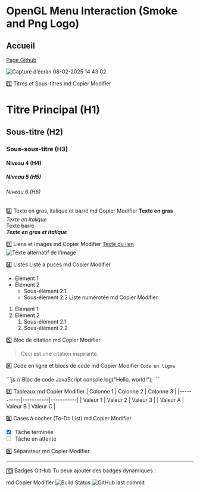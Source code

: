 # OpenGL Menu Interaction (Smoke and Png Logo)

## Accueil

[Page Github](https://mes-site-web.github.io/OpenGL_Menu_Interaction_01/)

![Capture d’écran 08-02-2025 14 43 02](https://github.com/user-attachments/assets/6e59f583-5158-47bb-a0d8-d704209e7938)

<!-- INFOS  -->

1️⃣ Titres et Sous-titres
md
Copier
Modifier

# Titre Principal (H1)

## Sous-titre (H2)

### Sous-sous-titre (H3)

#### Niveau 4 (H4)

##### Niveau 5 (H5)

###### Niveau 6 (H6)

2️⃣ Texte en gras, italique et barré
md
Copier
Modifier
**Texte en gras**  
_Texte en italique_  
~~Texte barré~~  
**_Texte en gras et italique_**

3️⃣ Liens et Images
md
Copier
Modifier
[Texte du lien](https://example.com)  
![Texte alternatif de l'image](https://example.com/image.png)

4️⃣ Listes
Liste à puces
md
Copier
Modifier

- Élément 1
- Élément 2
  - Sous-élément 2.1
  - Sous-élément 2.2
    Liste numérotée
    md
    Copier
    Modifier

1. Élément 1
2. Élément 2
   1. Sous-élément 2.1
   2. Sous-élément 2.2

5️⃣ Bloc de citation
md
Copier
Modifier

> Ceci est une citation inspirante.

6️⃣ Code en ligne et blocs de code
md
Copier
Modifier
`Code en ligne`

\```js
// Bloc de code JavaScript
console.log("Hello, world!");
\```

7️⃣ Tableaux
md
Copier
Modifier
| Colonne 1 | Colonne 2 | Colonne 3 |
|-----------|-----------|-----------|
| Valeur 1 | Valeur 2 | Valeur 3 |
| Valeur A | Valeur B | Valeur C |

8️⃣ Cases à cocher (To-Do List)
md
Copier
Modifier

- [x] Tâche terminée
- [ ] Tâche en attente

9️⃣ Séparateur
md
Copier
Modifier

---

🔟 Badges GitHub
Tu peux ajouter des badges dynamiques :

md
Copier
Modifier
![Build Status](https://img.shields.io/badge/status-active-green.svg)
![GitHub last commit](https://img.shields.io/github/last-commit/USER/REPO)

